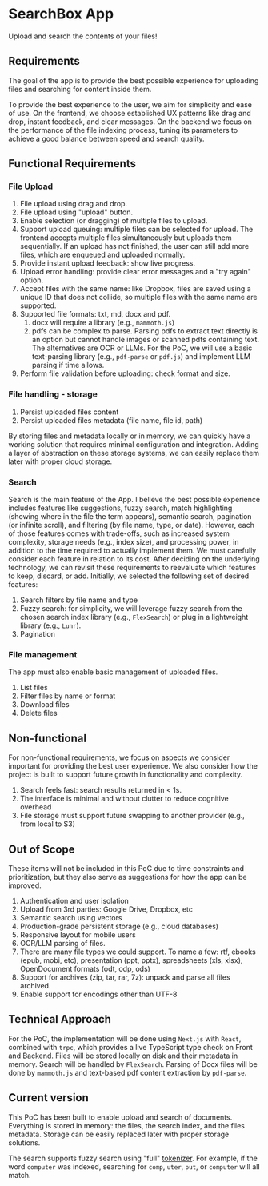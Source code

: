 # SearchBox App

Upload and search the contents of your files!

## Requirements

The goal of the app is to provide the best possible experience for uploading files and searching for content inside them.

To provide the best experience to the user, we aim for simplicity and ease of use. On the frontend, we choose established UX patterns like drag and drop, instant feedback, and clear messages. On the backend we focus on the performance of the file indexing process, tuning its parameters to achieve a good balance between speed and search quality.

## Functional Requirements

### File Upload

1. File upload using drag and drop.
2. File upload using "upload" button.
3. Enable selection (or dragging) of multiple files to upload.
4. Support upload queuing: multiple files can be selected for upload. The frontend accepts multiple files simultaneously but uploads them sequentially. If an upload has not finished, the user can still add more files, which are enqueued and uploaded normally.
5. Provide instant upload feedback: show live progress.
6. Upload error handling: provide clear error messages and a "try again" option.
7. Accept files with the same name: like Dropbox, files are saved using a unique ID that does not collide, so multiple files with the same name are supported.
8. Supported file formats: txt, md, docx and pdf.
   1. docx will require a library (e.g., `mammoth.js`)
   2. pdfs can be complex to parse. Parsing pdfs to extract text directly is an option but cannot handle images or scanned pdfs containing text. The alternatives are OCR or LLMs. For the PoC, we will use a basic text-parsing library (e.g., `pdf-parse` or `pdf.js`) and implement LLM parsing if time allows.
9. Perform file validation before uploading: check format and size.

### File handling - storage

1. Persist uploaded files content
2. Persist uploaded files metadata (file name, file id, path)

By storing files and metadata locally or in memory, we can quickly have a working solution that requires minimal configuration and integration. Adding a layer of abstraction on these storage systems, we can easily replace them later with proper cloud storage.

### Search

Search is the main feature of the App. I believe the best possible experience includes features like suggestions, fuzzy search, match highlighting (showing where in the file the term appears), semantic search, pagination (or infinite scroll), and filtering (by file name, type, or date).
However, each of those features comes with trade-offs, such as increased system complexity, storage needs (e.g., index size), and processing power, in addition to the time required to actually implement them.
We must carefully consider each feature in relation to its cost. After deciding on the underlying technology, we can revisit these requirements to reevaluate which features to keep, discard, or add. Initially, we selected the following set of desired features:

1. Search filters by file name and type
2. Fuzzy search: for simplicity, we will leverage fuzzy search from the chosen search index library (e.g., `FlexSearch`) or plug in a lightweight library (e.g., `Lunr`).
3. Pagination

### File management

The app must also enable basic management of uploaded files.

1. List files
2. Filter files by name or format
3. Download files
4. Delete files

## Non-functional

For non-functional requirements, we focus on aspects we consider important for providing the best user experience. We also consider how the project is built to support future growth in functionality and complexity.

1. Search feels fast: search results returned in < 1s.
2. The interface is minimal and without clutter to reduce cognitive overhead
3. File storage must support future swapping to another provider (e.g., from local to S3)

## Out of Scope

These items will not be included in this PoC due to time constraints and prioritization, but they also serve as suggestions for how the app can be improved.

1. Authentication and user isolation
2. Upload from 3rd parties: Google Drive, Dropbox, etc
3. Semantic search using vectors
4. Production-grade persistent storage (e.g., cloud databases)
5. Responsive layout for mobile users
6. OCR/LLM parsing of files.
7. There are many file types we could support. To name a few: rtf, ebooks (epub, mobi, etc), presentation (ppt, pptx), spreadsheets (xls, xlsx), OpenDocument formats (odt, odp, ods)
8. Support for archives (zip, tar, rar, 7z): unpack and parse all files archived.
9. Enable support for encodings other than UTF-8

## Technical Approach

For the PoC, the implementation will be done using `Next.js` with `React`, combined with `trpc`, which provides a live TypeScript type check on Front and Backend. Files will be stored locally on disk and their metadata in memory. Search will be handled by `FlexSearch`. Parsing of Docx files will be done by `mammoth.js` and text-based pdf content extraction by `pdf-parse`.

## Current version

This PoC has been built to enable upload and search of documents. Everything is stored in memory: the files, the search index, and the files metadata.
Storage can be easily replaced later with proper storage solutions.

The search supports fuzzy search using "full" [tokenizer](https://github.com/nextapps-de/flexsearch?tab=readme-ov-file#tokenizer-partial-match). For example, if the word `computer` was indexed, searching for `comp`, `uter`, `put`, or `computer` will all match.
